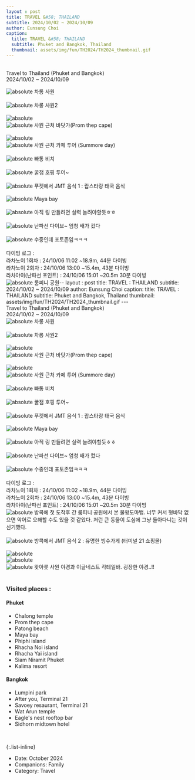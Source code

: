 ```yaml
--- 
layout : post
title: TRAVEL &#58; THAILAND
subtitle: 2024/10/02 ~ 2024/10/09
author: Eunsung Choi
caption:
  title: TRAVEL &#58; THAILAND
  subtitle: Phuket and Bangkok, Thailand
  thumbnail: assets/img/fun/TH2024/TH2024_thumbnail.gif
---
```

<br><be>
Travel to Thailand (Phuket and Bangkok) <br>
2024/10/02 ~ 2024/10/09 <br>


<img data-action="zoom" class="img-fluid d-block mx-auto" src= "/assets/img/fun/TH2024/TH2024_1.jpg" alt='absolute' >
차롱 사원 <br> <br>
<img data-action="zoom" class="img-fluid d-block mx-auto" src= "/assets/img/fun/TH2024/TH2024_2.jpg" alt='absolute' > 
차롱 사원2 <br> <br>
<img data-action="zoom" class="img-fluid d-block mx-auto" src= "/assets/img/fun/TH2024/TH2024_3.jpg" alt='absolute' > <br>
<img data-action="zoom" class="img-fluid d-block mx-auto" src= "/assets/img/fun/TH2024/TH2024_4.jpg" alt='absolute' > 
사원 근처 바닷가(Prom thep cape) <br> <br>
<img data-action="zoom" class="img-fluid d-block mx-auto" src= "/assets/img/fun/TH2024/TH2024_5.jpg" alt='absolute' > <br>
<img data-action="zoom" class="img-fluid d-block mx-auto" src= "/assets/img/fun/TH2024/TH2024_6.jpg" alt='absolute' > 
사원 근처 카페 투어 (Summore day) <br> <br>
<img data-action="zoom" class="img-fluid d-block mx-auto" src= "/assets/img/fun/TH2024/TH2024_7.jpg" alt='absolute' > 
빠통 비치 <br> <br>
<img data-action="zoom" class="img-fluid d-block mx-auto" src= "/assets/img/fun/TH2024/TH2024_8.jpg" alt='absolute' > 
꿀잼 호핑 투어~ <br> <br>
<img data-action="zoom" class="img-fluid d-block mx-auto" src= "/assets/img/fun/TH2024/TH2024_9.jpg" alt='absolute' > 
푸켓에서 JMT 음식 1 : 랍스타랑 태국 음식<br> <br>
<img data-action="zoom" class="img-fluid d-block mx-auto" src= "/assets/img/fun/TH2024/TH2024_10.jpg" alt='absolute' > 
Maya bay <br> <br>
<img data-action="zoom" class="img-fluid d-block mx-auto" src= "/assets/img/fun/TH2024/TH2024_gif1.gif" alt='absolute' > 
아직 링 만들려면 실력 늘려야할듯ㅎㅎ <br> <br>
<img data-action="zoom" class="img-fluid d-block mx-auto" src= "/assets/img/fun/TH2024/TH2024_gif3.gif" alt='absolute' > 
난파선 다이브~ 엄청 배가 컸다 <br> <br>
<img data-action="zoom" class="img-fluid d-block mx-auto" src= "/assets/img/fun/TH2024/TH2024_gif4.gif" alt='absolute' > 
수중인데 포토존임ㅋㅋㅋ <br> <br>
다이빙 로그 : <br>
라차노이 1회차  : 24/10/06 11:02 ~18.9m, 44분 다이빙 <br>
라차노이 2회차 : 24/10/06 13:00 ~15.4m, 43분 다이빙 <br>
라차야이(난파선 포인트) : 24/10/06 15:01 ~20.5m 30분 다이빙 <br>

<img data-action="zoom" class="img-fluid d-block mx-auto" src= "/assets/img/fun/TH2024/TH2024_11.jpg" alt='absolute' > 
룸피니 공원-- 
layout : post
title: TRAVEL &#58; THAILAND
subtitle: 2024/10/02 ~ 2024/10/09
author: Eunsung Choi
caption:
  title: TRAVEL &#58; THAILAND
  subtitle: Phuket and Bangkok, Thailand
  thumbnail: assets/img/fun/TH2024/TH2024_thumbnail.gif
---
<br><be>
Travel to Thailand (Phuket and Bangkok) <br>
2024/10/02 ~ 2024/10/09 <br>


<img data-action="zoom" class="img-fluid d-block mx-auto" src= "/assets/img/fun/TH2024/TH2024_1.jpg" alt='absolute' >
차롱 사원 <br> <br>
<img data-action="zoom" class="img-fluid d-block mx-auto" src= "/assets/img/fun/TH2024/TH2024_2.jpg" alt='absolute' > 
차롱 사원2 <br> <br>
<img data-action="zoom" class="img-fluid d-block mx-auto" src= "/assets/img/fun/TH2024/TH2024_3.jpg" alt='absolute' > <br>
<img data-action="zoom" class="img-fluid d-block mx-auto" src= "/assets/img/fun/TH2024/TH2024_4.jpg" alt='absolute' > 
사원 근처 바닷가(Prom thep cape) <br> <br>
<img data-action="zoom" class="img-fluid d-block mx-auto" src= "/assets/img/fun/TH2024/TH2024_5.jpg" alt='absolute' > <br>
<img data-action="zoom" class="img-fluid d-block mx-auto" src= "/assets/img/fun/TH2024/TH2024_6.jpg" alt='absolute' > 
사원 근처 카페 투어 (Summore day) <br> <br>
<img data-action="zoom" class="img-fluid d-block mx-auto" src= "/assets/img/fun/TH2024/TH2024_7.jpg" alt='absolute' > 
빠통 비치 <br> <br>
<img data-action="zoom" class="img-fluid d-block mx-auto" src= "/assets/img/fun/TH2024/TH2024_8.jpg" alt='absolute' > 
꿀잼 호핑 투어~ <br> <br>
<img data-action="zoom" class="img-fluid d-block mx-auto" src= "/assets/img/fun/TH2024/TH2024_9.jpg" alt='absolute' > 
푸켓에서 JMT 음식 1 : 랍스타랑 태국 음식<br> <br>
<img data-action="zoom" class="img-fluid d-block mx-auto" src= "/assets/img/fun/TH2024/TH2024_10.jpg" alt='absolute' > 
Maya bay <br> <br>
<img data-action="zoom" class="img-fluid d-block mx-auto" src= "/assets/img/fun/TH2024/TH2024_gif1.gif" alt='absolute' > 
아직 링 만들려면 실력 늘려야할듯ㅎㅎ <br> <br>
<img data-action="zoom" class="img-fluid d-block mx-auto" src= "/assets/img/fun/TH2024/TH2024_gif3.gif" alt='absolute' > 
난파선 다이브~ 엄청 배가 컸다 <br> <br>
<img data-action="zoom" class="img-fluid d-block mx-auto" src= "/assets/img/fun/TH2024/TH2024_gif4.gif" alt='absolute' > 
수중인데 포토존임ㅋㅋㅋ <br> <br>
다이빙 로그 : <br>
라차노이 1회차  : 24/10/06 11:02 ~18.9m, 44분 다이빙 <br>
라차노이 2회차 : 24/10/06 13:00 ~15.4m, 43분 다이빙 <br>
라차야이(난파선 포인트) : 24/10/06 15:01 ~20.5m 30분 다이빙 <br>

<img data-action="zoom" class="img-fluid d-block mx-auto" src= "/assets/img/fun/TH2024/TH2024_11.jpg" alt='absolute' > 
방콕에 첫 도착후 간 룸피니 공원에서 본 물왕도마뱀. 너무 커서 혓바닥 없으면 악어로 오해할 수도 있을 것 같았다. 저런 큰 동물이 도심에 그냥 돌아다니는 것이 신기했다. <br> <br>
<img data-action="zoom" class="img-fluid d-block mx-auto" src= "/assets/img/fun/TH2024/TH2024_11.jpg" alt='absolute' > 
방콕에서 JMT 음식 2 : 유명한 빙수가게 (터미널 21 쇼핑몰) <br> <br>
<img data-action="zoom" class="img-fluid d-block mx-auto" src= "/assets/img/fun/TH2024/TH2024_12.jpg" alt='absolute' > <br>
<img data-action="zoom" class="img-fluid d-block mx-auto" src= "/assets/img/fun/TH2024/TH2024_13.jpg" alt='absolute' > <br>
<img data-action="zoom" class="img-fluid d-block mx-auto" src= "/assets/img/fun/TH2024/TH2024_14.jpg" alt='absolute' > 
왓아룻 사원 야경과 이글네스트 칵테일바. 굉장한 야경..!! <br> <br>


### Visited places : <br>
#### Phuket
- Chalong temple
- Prom thep cape
- Patong beach
- Maya bay
- Phiphi island
- Rhacha Noi island
- Rhacha Yai island
- Siam Niramit Phuket
- Kalima resort

#### Bangkok
- Lumpini park
- After you, Terminal 21
- Savoey resaurant, Terminal 21
- Wat Arun temple
- Eagle's nest rooftop bar
- Sidhorn midtown hotel

<br>


{:.list-inline}
- Date: October 2024
- Companions: Family
- Category: Travel
